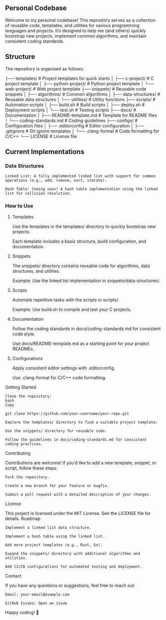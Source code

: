 ## Personal Codebase

Welcome to my personal codebase! This repository serves as a collection of reusable code, templates, and utilities for various programming languages and projects. It’s designed to help me (and others) quickly bootstrap new projects, implement common algorithms, and maintain consistent coding standards.
## Structure

The repository is organized as follows:

├── templates/               # Project templates for quick starts
│   ├── c-project/           # C project template
│   ├── python-project/      # Python project template
│   └── web-project/         # Web project template
├── snippets/                # Reusable code snippets
│   ├── algorithms/          # Common algorithms
│   ├── data-structures/     # Reusable data structures
│   └── utilities/           # Utility functions
├── scripts/                 # Automation scripts
│   ├── build.sh             # Build scripts
│   ├── deploy.sh            # Deployment scripts
│   └── test.sh              # Testing scripts
├── docs/                    # Documentation
│   ├── README-template.md   # Template for README files
│   └── coding-standards.md  # Coding guidelines
├── configs/                 # Configuration files
│   ├── .editorconfig        # Editor configuration
│   ├── .gitignore           # Git ignore templates
│   └── .clang-format        # Code formatting for C/C++
└── LICENSE                  # License file

## Current Implementations
### Data Structures

    Linked List: A fully implemented linked list with support for common operations (e.g., add, remove, sort, iterate).

    Hash Table: Coming soon! A hash table implementation using the linked list for collision resolution.

### How to Use
1. Templates

    Use the templates in the templates/ directory to quickly bootstrap new projects.

    Each template includes a basic structure, build configuration, and documentation.

2. Snippets

    The snippets/ directory contains reusable code for algorithms, data structures, and utilities.

    Example: Use the linked list implementation in snippets/data-structures/.

3. Scripts

    Automate repetitive tasks with the scripts in scripts/.

    Example: Use build.sh to compile and test your C projects.

4. Documentation

    Follow the coding standards in docs/coding-standards.md for consistent code style.

    Use docs/README-template.md as a starting point for your project READMEs.

5. Configurations

    Apply consistent editor settings with .editorconfig.

    Use .clang-format for C/C++ code formatting.

Getting Started

    Clone the repository:
    bash
    Copy

    git clone https://github.com/your-username/your-repo.git

    Explore the templates/ directory to find a suitable project template.

    Use the snippets/ directory for reusable code.

    Follow the guidelines in docs/coding-standards.md for consistent coding practices.

Contributing

Contributions are welcome! If you’d like to add a new template, snippet, or script, follow these steps:

    Fork the repository.

    Create a new branch for your feature or bugfix.

    Submit a pull request with a detailed description of your changes.

License

This project is licensed under the MIT License. See the LICENSE file for details.
Roadmap

    Implement a linked list data structure.

    Implement a hash table using the linked list.

    Add more project templates (e.g., Rust, Go).

    Expand the snippets/ directory with additional algorithms and utilities.

    Add CI/CD configurations for automated testing and deployment.

Contact

If you have any questions or suggestions, feel free to reach out:

    Email: your-email@example.com

    GitHub Issues: Open an issue

Happy coding! 🚀
